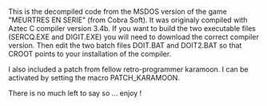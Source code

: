 This is the decompiled code from the MSDOS version of the game "MEURTRES EN SERIE" (from Cobra Soft).
It was originaly compiled with Aztec C compiler version 3.4b.
If you want to build the two executable files (SERCQ.EXE and DIGIT.EXE) you will need to download the correct compiler version.
Then edit the two batch files DOIT.BAT and DOIT2.BAT so that CROOT points to your installation of the compiler.

I also included a patch from fellow retro-programmer karamoon. I can be activated by setting the macro PATCH_KARAMOON.


There is no much left to say so ... enjoy !
